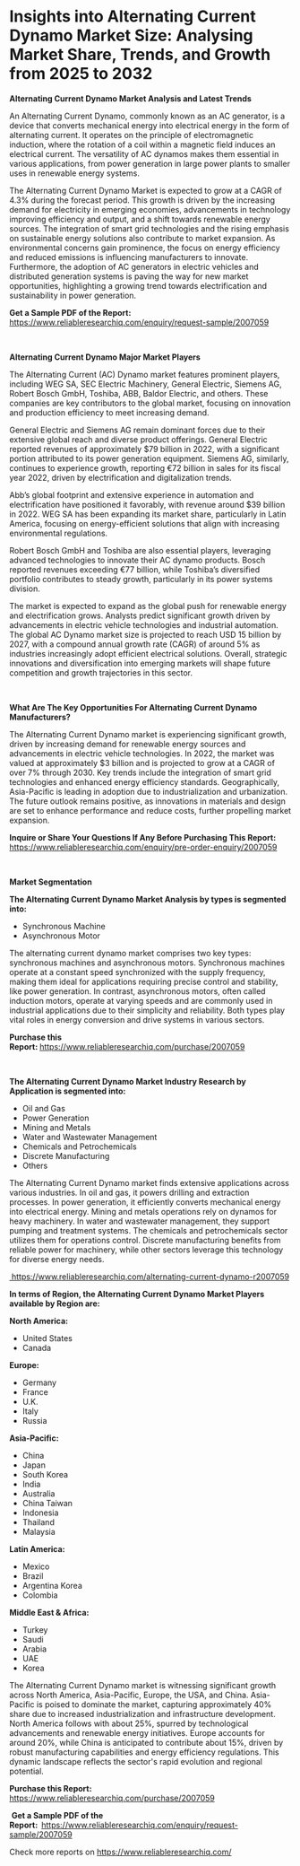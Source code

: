 <p><h1>Insights into Alternating Current Dynamo Market Size: Analysing Market Share, Trends, and Growth from 2025 to 2032</h1></p><p><strong>Alternating Current Dynamo Market Analysis and Latest Trends</strong></p>
<p><p>An Alternating Current Dynamo, commonly known as an AC generator, is a device that converts mechanical energy into electrical energy in the form of alternating current. It operates on the principle of electromagnetic induction, where the rotation of a coil within a magnetic field induces an electrical current. The versatility of AC dynamos makes them essential in various applications, from power generation in large power plants to smaller uses in renewable energy systems.</p><p>The Alternating Current Dynamo Market is expected to grow at a CAGR of 4.3% during the forecast period. This growth is driven by the increasing demand for electricity in emerging economies, advancements in technology improving efficiency and output, and a shift towards renewable energy sources. The integration of smart grid technologies and the rising emphasis on sustainable energy solutions also contribute to market expansion. As environmental concerns gain prominence, the focus on energy efficiency and reduced emissions is influencing manufacturers to innovate. Furthermore, the adoption of AC generators in electric vehicles and distributed generation systems is paving the way for new market opportunities, highlighting a growing trend towards electrification and sustainability in power generation.</p></p>
<p><strong>Get a Sample PDF of the Report:&nbsp;</strong> <a href="https://www.reliableresearchiq.com/enquiry/request-sample/2007059?utm_campaign=3500&utm_medium=2&utm_source=Github&utm_content=ia&utm_term=08042025&utm_id=alternating-current-dynamo">https://www.reliableresearchiq.com/enquiry/request-sample/2007059</a></p>
<p>&nbsp;</p>
<p><strong>Alternating Current Dynamo Major Market Players</strong></p>
<p><p>The Alternating Current (AC) Dynamo market features prominent players, including WEG SA, SEC Electric Machinery, General Electric, Siemens AG, Robert Bosch GmbH, Toshiba, ABB, Baldor Electric, and others. These companies are key contributors to the global market, focusing on innovation and production efficiency to meet increasing demand.</p><p>General Electric and Siemens AG remain dominant forces due to their extensive global reach and diverse product offerings. General Electric reported revenues of approximately $79 billion in 2022, with a significant portion attributed to its power generation equipment. Siemens AG, similarly, continues to experience growth, reporting €72 billion in sales for its fiscal year 2022, driven by electrification and digitalization trends.</p><p>Abb’s global footprint and extensive experience in automation and electrification have positioned it favorably, with revenue around $39 billion in 2022. WEG SA has been expanding its market share, particularly in Latin America, focusing on energy-efficient solutions that align with increasing environmental regulations.</p><p>Robert Bosch GmbH and Toshiba are also essential players, leveraging advanced technologies to innovate their AC dynamo products. Bosch reported revenues exceeding €77 billion, while Toshiba’s diversified portfolio contributes to steady growth, particularly in its power systems division.</p><p>The market is expected to expand as the global push for renewable energy and electrification grows. Analysts predict significant growth driven by advancements in electric vehicle technologies and industrial automation. The global AC Dynamo market size is projected to reach USD 15 billion by 2027, with a compound annual growth rate (CAGR) of around 5% as industries increasingly adopt efficient electrical solutions. Overall, strategic innovations and diversification into emerging markets will shape future competition and growth trajectories in this sector.</p></p>
<p>&nbsp;</p>
<p><strong>What Are The Key Opportunities For Alternating Current Dynamo Manufacturers?</strong></p>
<p><p>The Alternating Current Dynamo market is experiencing significant growth, driven by increasing demand for renewable energy sources and advancements in electric vehicle technologies. In 2022, the market was valued at approximately $3 billion and is projected to grow at a CAGR of over 7% through 2030. Key trends include the integration of smart grid technologies and enhanced energy efficiency standards. Geographically, Asia-Pacific is leading in adoption due to industrialization and urbanization. The future outlook remains positive, as innovations in materials and design are set to enhance performance and reduce costs, further propelling market expansion.</p></p>
<p><strong>Inquire or Share Your Questions If Any Before Purchasing This Report:</strong> <a href="https://www.reliableresearchiq.com/enquiry/pre-order-enquiry/2007059?utm_campaign=3500&utm_medium=2&utm_source=Github&utm_content=ia&utm_term=08042025&utm_id=alternating-current-dynamo">https://www.reliableresearchiq.com/enquiry/pre-order-enquiry/2007059</a></p>
<p>&nbsp;</p>
<p><strong>Market Segmentation</strong></p>
<p><strong>The Alternating Current Dynamo Market Analysis by types is segmented into:</strong></p>
<p><ul><li>Synchronous Machine</li><li>Asynchronous Motor</li></ul></p>
<p><p>The alternating current dynamo market comprises two key types: synchronous machines and asynchronous motors. Synchronous machines operate at a constant speed synchronized with the supply frequency, making them ideal for applications requiring precise control and stability, like power generation. In contrast, asynchronous motors, often called induction motors, operate at varying speeds and are commonly used in industrial applications due to their simplicity and reliability. Both types play vital roles in energy conversion and drive systems in various sectors.</p></p>
<p><strong>Purchase this Report:&nbsp;</strong><a href="https://www.reliableresearchiq.com/purchase/2007059?utm_campaign=3500&utm_medium=2&utm_source=Github&utm_content=ia&utm_term=08042025&utm_id=alternating-current-dynamo">https://www.reliableresearchiq.com/purchase/2007059</a></p>
<p>&nbsp;</p>
<p><strong>The Alternating Current Dynamo Market Industry Research by Application is segmented into:</strong></p>
<p><ul><li>Oil and Gas</li><li>Power Generation</li><li>Mining and Metals</li><li>Water and Wastewater Management</li><li>Chemicals and Petrochemicals</li><li>Discrete Manufacturing</li><li>Others</li></ul></p>
<p><p>The Alternating Current Dynamo market finds extensive applications across various industries. In oil and gas, it powers drilling and extraction processes. In power generation, it efficiently converts mechanical energy into electrical energy. Mining and metals operations rely on dynamos for heavy machinery. In water and wastewater management, they support pumping and treatment systems. The chemicals and petrochemicals sector utilizes them for operations control. Discrete manufacturing benefits from reliable power for machinery, while other sectors leverage this technology for diverse energy needs.</p></p>
<p><a href="https://www.reliableresearchiq.com/alternating-current-dynamo-r2007059?utm_campaign=3500&utm_medium=2&utm_source=Github&utm_content=ia&utm_term=08042025&utm_id=alternating-current-dynamo">&nbsp;https://www.reliableresearchiq.com/alternating-current-dynamo-r2007059</a></p>
<p><strong>In terms of Region, the Alternating Current Dynamo Market Players available by Region are:</strong></p>
<p>
    <p> <strong> North America: </strong>
        <ul>
            <li>United States</li>
            <li>Canada</li>
        </ul>
        </p> 
    <p> <strong> Europe: </strong>
        <ul>
            <li>Germany</li>
            <li>France</li>
            <li>U.K.</li>
            <li>Italy</li>
            <li>Russia</li>
        </ul>
        </p> 
    <p> <strong> Asia-Pacific: </strong>
        <ul>
            <li>China</li>
            <li>Japan</li>
            <li>South Korea</li>
            <li>India</li>
            <li>Australia</li>
            <li>China Taiwan</li>
            <li>Indonesia</li>
            <li>Thailand</li>
            <li>Malaysia</li>
        </ul>
        </p> 
    <p> <strong> Latin America: </strong>
        <ul>
            <li>Mexico</li>
            <li>Brazil</li>
            <li>Argentina Korea</li>
            <li>Colombia</li>
        </ul>
        </p> 
    <p> <strong> Middle East & Africa: </strong>
        <ul>
            <li>Turkey</li>
            <li>Saudi</li>
            <li>Arabia</li>
            <li>UAE</li>
            <li>Korea</li>
        </ul>
    </p>
    </p>
<p><p>The Alternating Current Dynamo market is witnessing significant growth across North America, Asia-Pacific, Europe, the USA, and China. Asia-Pacific is poised to dominate the market, capturing approximately 40% share due to increased industrialization and infrastructure development. North America follows with about 25%, spurred by technological advancements and renewable energy initiatives. Europe accounts for around 20%, while China is anticipated to contribute about 15%, driven by robust manufacturing capabilities and energy efficiency regulations. This dynamic landscape reflects the sector's rapid evolution and regional potential.</p></p>
<p><strong>Purchase this Report: </strong><a href="https://www.reliableresearchiq.com/purchase/2007059?utm_campaign=3500&utm_medium=2&utm_source=Github&utm_content=ia&utm_term=08042025&utm_id=alternating-current-dynamo">https://www.reliableresearchiq.com/purchase/2007059</a></p>
<p>&nbsp;<strong>Get a Sample PDF of the Report:&nbsp;&nbsp;</strong><a href="https://www.reliableresearchiq.com/enquiry/request-sample/2007059?utm_campaign=3500&utm_medium=2&utm_source=Github&utm_content=ia&utm_term=08042025&utm_id=alternating-current-dynamo">https://www.reliableresearchiq.com/enquiry/request-sample/2007059</a></p>
<p><strong></strong></p>
<p>Check more reports on <a href="https://www.reliableresearchiq.com/?utm_campaign=3500&utm_medium=2&utm_source=Github&utm_content=ia&utm_term=08042025&utm_id=alternating-current-dynamo">https://www.reliableresearchiq.com/</a></p>